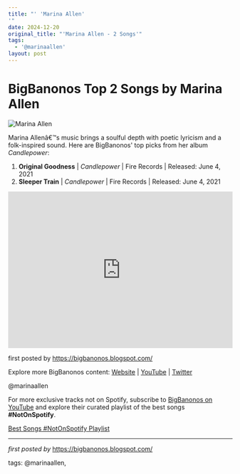 ```yaml
---
title: "' 'Marina Allen'
'"
date: 2024-12-20
original_title: "'Marina Allen - 2 Songs'"
tags:
  - '@marinaallen'
layout: post
---
```

<h1>BigBanonos Top 2 Songs by Marina Allen</h1>
<img src="https://www.rollingstone.com/wp-content/uploads/2024/05/marina-allen.jpg" alt="Marina Allen"> <p>Marina Allenâ€™s music brings a soulful depth with poetic lyricism and a folk-inspired sound. Here are BigBanonos' top picks from her album <em>Candlepower</em>:</p> <ol> <li><strong>Original Goodness</strong> | <em>Candlepower</em> | Fire Records | Released: June 4, 2021</li> <li><strong>Sleeper Train</strong> | <em>Candlepower</em> | Fire Records | Released: June 4, 2021</li>
</ol> <div> <iframe src="https://open.spotify.com/embed/playlist/5eqgi7ndv2PPFf31UrBiyG?utm_source=generator" width="100%" height="352" frameborder="0" allow="autoplay; clipboard-write; encrypted-media; fullscreen; picture-in-picture" loading="lazy" allowfullscreen></iframe>
</div> <p>first posted by <a href="https://bigbanonos.blogspot.com/">https://bigbanonos.blogspot.com/</a></p> <div> <p>Explore more BigBanonos content: <a href="https://bigbanonos.blogspot.com/">Website</a> | <a href="https://www.youtube.com/@BigBanonos">YouTube</a> | <a href="https://x.com/bigbanonos">Twitter</a></p>
</div> <!-- Tags -->
<p>@marinaallen</p>


<!--Subscribe and Playlist Links-->
<div>
    <p>For more exclusive tracks not on Spotify, subscribe to <a href="https://www.youtube.com/@BigBanonos" target="_blank">BigBanonos on YouTube</a> and explore their curated playlist of the best songs <strong>#NotOnSpotify</strong>.</p>
    <p><a href="https://www.youtube.com/playlist?list=PLtuNtuTatqI0kFahUCbtbfenC_ET5O_tr" target="_blank">Best Songs #NotOnSpotify Playlist<br /></a></p></div>

<hr />

<p><em>first posted by</em> <a href="https://bigbanonos.blogspot.com/" rel="noopener" target="_new">https://bigbanonos.blogspot.com/</a></p>

<p>tags: @marinaallen,</p>
